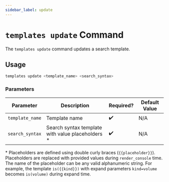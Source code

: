 ```yaml
---
sidebar_label: update
---
```


# `templates update` Command

The `templates update` command updates a search template.

## Usage

```bash
templates update <template_name> <search_syntax>
```

### Parameters

| Parameter       | Description                                       | Required? | Default Value |
| --------------- | ------------------------------------------------- | --------- | ------------- |
| `template_name` | Template name                                     | ✔️        | N/A           |
| `search_syntax` | Search syntax template with value placeholders \* | ✔️        | N/A           |

\* Placeholders are defined using double curly braces (`{{placeholder}}`). Placeholders are replaced with provided values during `render_console` time. The name of the placeholder can be any valid alphanumeric string. For example, the template `is({{kind}})` with expand parameters `kind=volume` becomes `is(volume)` during expand time.
